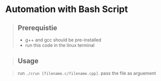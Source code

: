 # Automation with Bash Script

> ## Prerequistie
> * g++ and gcc should be pre-installed
> * run this code in the linux terminal

> ## Usage

> run `./crun [filename.c/filename.cpp]`. pass the file as arguement

